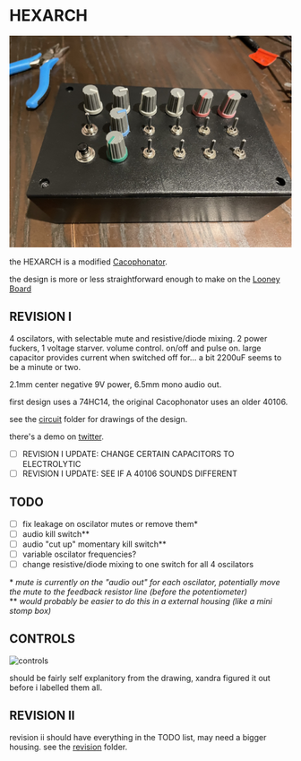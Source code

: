 # HEXARCH

![hexarch](hexarch.jpg)

the HEXARCH is a modified [Cacophonator](https://theremin.us/Circuit_Library/cacophonator.html).

the design is more or less straightforward enough to make on the [Looney Board](https://fluxmonkey.com/pcbDocs/looney1.htm)

## REVISION I

4 oscilators, with selectable mute and resistive/diode mixing. 2 power fuckers, 1 voltage starver. volume control. on/off and pulse on. large capacitor provides current when switched off for... a bit 2200uF seems to be a minute or two.

2.1mm center negative 9V power, 6.5mm mono audio out.

first design uses a 74HC14, the original Cacophonator uses an older 40106.

see the [circuit](https://github.com/scoutquinn/hexarch/circuit) folder for drawings of the design.

there's a demo on [twitter](https://twitter.com/pathofunction/status/1434861551324852231).

- [ ] REVISION I UPDATE: CHANGE CERTAIN CAPACITORS TO ELECTROLYTIC
- [ ] REVISION I UPDATE: SEE IF A 40106 SOUNDS DIFFERENT

## TODO

- [ ] fix leakage on oscilator mutes or remove them\*
- [ ] audio kill switch\*\*
- [ ] audio "cut up" momentary kill switch\*\*
- [ ] variable oscilator frequencies?
- [ ] change resistive/diode mixing to one switch for all 4 oscilators

\* _mute is currently on the "audio out" for each oscilator, potentially move the mute to the feedback resistor line (before the potentiometer)_  
\*\* _would probably be easier to do this in a external housing (like a mini stomp box)_  

## CONTROLS

![controls](controls.jpg)

should be fairly self explanitory from the drawing, xandra figured it out before i labelled them all.

## REVISION II

revision ii should have everything in the TODO list, may need a bigger housing. see the [revision](https://github.com/scoutquinn/hexarch/revision) folder.
